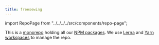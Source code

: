 ```yaml
---
title: freesewing
---
```


import RepoPage from "../../../../src/components/repo-page";

<RepoPage repo="freesewing" />

This is a [monorepo](https://en.wikipedia.org/wiki/Monorepo) holding all our [NPM packages](/packages). We use [Lerna](https://lerna.js.org/) and [Yarn workspaces](https://yarnpkg.com/en/docs/workspaces) to manage the repo.
